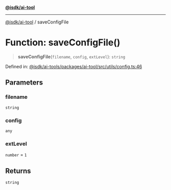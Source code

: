 [**@isdk/ai-tool**](../README.md)

***

[@isdk/ai-tool](../globals.md) / saveConfigFile

# Function: saveConfigFile()

> **saveConfigFile**(`filename`, `config`, `extLevel`): `string`

Defined in: [@isdk/ai-tools/packages/ai-tool/src/utils/config.ts:46](https://github.com/isdk/ai-tool.js/blob/4ebf370aaec9c78535cb40ffc19656d7bddcb145/src/utils/config.ts#L46)

## Parameters

### filename

`string`

### config

`any`

### extLevel

`number` = `1`

## Returns

`string`
